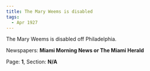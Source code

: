 ```yaml
---  
title: The Mary Weems is disabled  
tags:  
  - Apr 1927  
---  
```

  
The Mary Weems is disabled off Philadelphia.  
  
Newspapers: **Miami Morning News or The Miami Herald**  
  
Page: **1**, Section: **N/A** 

